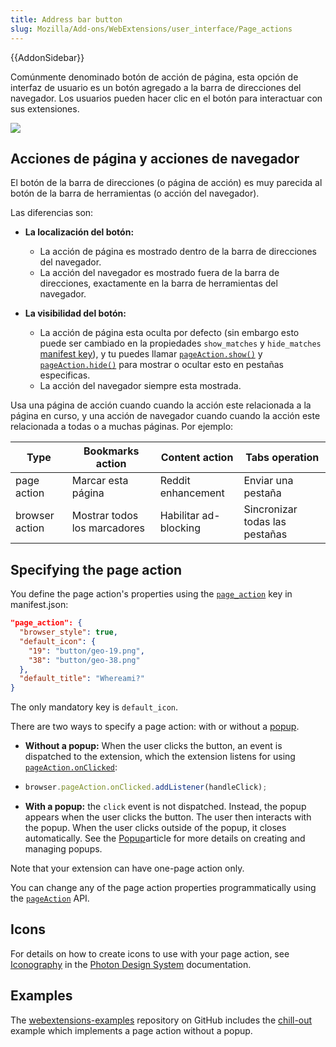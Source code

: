 ```yaml
---
title: Address bar button
slug: Mozilla/Add-ons/WebExtensions/user_interface/Page_actions
---
```


{{AddonSidebar}}

Comúnmente denominado botón de acción de página, esta opción de interfaz de usuario es un botón agregado a la barra de direcciones del navegador. Los usuarios pueden hacer clic en el botón para interactuar con sus extensiones.

![](address_bar_button.png)

## Acciones de página y acciones de navegador

El botón de la barra de direcciones (o página de acción) es muy parecida al botón de la barra de herramientas (o acción del navegador).

Las diferencias son:

- **La localización del botón:**
  - La acción de página es mostrado dentro de la barra de direcciones del navegador.
  - La acción del navegador es mostrado fuera de la barra de direcciones, exactamente en la barra de herramientas del navegador.

- **La visibilidad del botón:**
  - La acción de página esta oculta por defecto (sin embargo esto puede ser cambiado en la propiedades `show_matches` y `hide_matches` [manifest key](/es/docs/Mozilla/Add-ons/WebExtensions/manifest.json/page_action)), y tu puedes llamar [`pageAction.show()`](/es/docs/Mozilla/Add-ons/WebExtensions/API/PageAction/show) y [`pageAction.hide()`](/es/docs/Mozilla/Add-ons/WebExtensions/API/PageAction/hide) para mostrar o ocultar esto en pestañas especificas.
  - La acción del navegador siempre esta mostrada.

Usa una página de acción cuando cuando la acción este relacionada a la página en curso, y una acción de navegador cuando cuando la acción este relacionada a todas o a muchas páginas. Por ejemplo:

| Type           | Bookmarks action             | Content action        | Tabs operation                 |
| -------------- | ---------------------------- | --------------------- | ------------------------------ |
| page action    | Marcar esta página           | Reddit enhancement    | Enviar una pestaña             |
| browser action | Mostrar todos los marcadores | Habilitar ad-blocking | Sincronizar todas las pestañas |

## Specifying the page action

You define the page action's properties using the [`page_action`](/es/docs/Mozilla/Add-ons/WebExtensions/manifest.json/page_action) key in manifest.json:

```json
"page_action": {
  "browser_style": true,
  "default_icon": {
    "19": "button/geo-19.png",
    "38": "button/geo-38.png"
  },
  "default_title": "Whereami?"
}
```

The only mandatory key is `default_icon`.

There are two ways to specify a page action: with or without a [popup](/es/docs/Mozilla/Add-ons/WebExtensions/user_interface/Popups).

- **Without a popup:** When the user clicks the button, an event is dispatched to the extension, which the extension listens for using [`pageAction.onClicked`](/es/docs/Mozilla/Add-ons/WebExtensions/API/pageAction/onClicked):

- ```js
  browser.pageAction.onClicked.addListener(handleClick);
  ```

- **With a popup:** the `click` event is not dispatched. Instead, the popup appears when the user clicks the button. The user then interacts with the popup. When the user clicks outside of the popup, it closes automatically. See the [Popup](/es/docs/Mozilla/Add-ons/WebExtensions/user_interface/Popups)article for more details on creating and managing popups.

Note that your extension can have one-page action only.

You can change any of the page action properties programmatically using the [`pageAction`](/es/docs/Mozilla/Add-ons/WebExtensions/API/pageAction) API.

## Icons

For details on how to create icons to use with your page action, see [Iconography](https://design.firefox.com/photon/visuals/iconography.html) in the [Photon Design System](https://design.firefox.com/photon/index.html) documentation.

## Examples

The [webextensions-examples](https://github.com/mdn/webextensions-examples) repository on GitHub includes the [chill-out](https://github.com/mdn/webextensions-examples/tree/master/chill-out) example which implements a page action without a popup.

